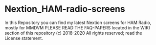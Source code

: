 # Nextion_HAM-radio-screens
In this Repository you can find my latest Nextion screens for HAM Radio, mostly for MMDVM 
PLEASE READ THE FAQ-PAPERS located in the WIKI section of this repository
(c) 2018-2020 All rights reserved; read the License statement.
